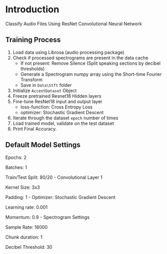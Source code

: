 # Introduction

Classify Audio Files Using ResNet Convolutional Neural Network

## Training Process

1. Load data using Librosa (audio processing package)
2. Check if processed spectrograms are present in the data cache
    - If not present: Remove Silence (Split speaking sections by decibel thresholds)
    - Generate a Spectrogram numpy array using the Short-time Fourier Transform
    - Save in `Data\Stft` folder
3. Initialize `AccentDataset` Object
4. Freeze pretrained Resnet18 Hidden layers
5. Fine-tune ResNet18 input and output layer
    - loss-function: Cross Entropy Loss
    - optimizer: Stochastic Gradient Descent
6. Iterate through the dataset `epoch` number of times
7. Load trained model, validate on the test dataset
8. Print Final Accuracy.

## Default Model Settings

Epochs: 2

Batches: 1 

Train/Test Split: 80/20
        - Convolutional Layer 1
        
Kernel Size: 3x3

Padding: 1
        - Optimizer: Stochastic Gradient Descent
        
Learning rate: 0.001

Momentum: 0.9
        - Spectrogram Settings
        
Sample Rate: 16000 

Chunk duration: 1 

Decibel Threshold: 30 

